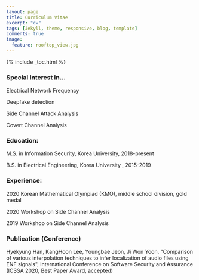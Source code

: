 ```yaml
---
layout: page
title: Curriculum Vitae
excerpt: "cv"
tags: [Jekyll, theme, responsive, blog, template]
comments: true
image: 
  feature: rooftop_view.jpg
---
```


{% include _toc.html %}



### Special Interest in...

Electrical Network Frequency

Deepfake detection

Side Channel Attack Analysis

Covert Channel Analysis


### Education:

M.S. in Information Security, Korea University, 2018-present

B.S. in Electrical Engineering, Korea University , 2015-2019


### Experience:

2020 Korean Mathematical Olympiad (KMO), middle school division, gold medal

2020 Workshop on Side Channel Analysis 

2019 Workshop on Side Channel Analysis 


### Publication (Conference)

Hyekyung Han, KangHoon Lee, Youngbae Jeon, Ji Won Yoon, "Comparison of various interpolation techniques to infer localization of audio files using ENF signals", International Conference on Software Security and Assurance (ICSSA 2020, Best Paper Award, accepted)









